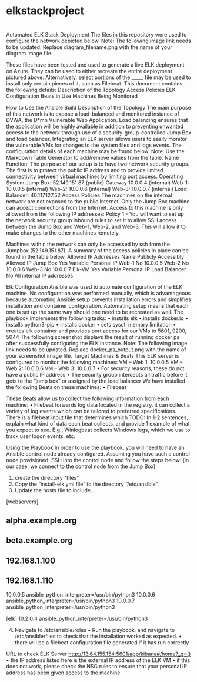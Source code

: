 # elkstackproject
#
Automated ELK Stack Deployment
The files in this repository were used to configure the network depicted below.
Note: The following image link needs to be updated. Replace diagram_filename.png with the name of your diagram image file.
 
These files have been tested and used to generate a live ELK deployment on Azure. They can be used to either recreate the entire deployment pictured above. Alternatively, select portions of the _____ file may be used to install only certain pieces of it, such as Filebeat.
This document contains the following details:
Description of the Topology
Access Policies
ELK Configuration
Beats in Use
Machines Being Monitored


How to Use the Ansible Build
Description of the Topology
The main purpose of this network is to expose a load-balanced and monitored instance of DVWA, the D*mn Vulnerable Web Application.
Load balancing ensures that the application will be highly available in addition to preventing unwanted access to the network through use of a security-group-controlled Jump Box and load balancer.
Integrating an ELK server allows users to easily monitor the vulnerable VMs for changes to the system files and logs events.
The configuration details of each machine may be found below.
Note: Use the Markdown Table Generator to add/remove values from the table.
Name
Function: The purpose of our setup is to have two network security groups. The first is to protect the public IP address and to provide limited connectivity between virtual machines by limiting port access. 
Operating System
Jump Box: 
52.149.151.87 (public) 
Gateway
10.0.0.4 (internal)
Web-1: 
10.0.0.5 (internal)
Web-2: 
10.0.0.6 (internal)
Web-3: 
10.0.0.7 (internal)
Load Balancer:
40.117.127.52
Access Policies
The machines on the internal network are not exposed to the public Internet.
Only the Jump Box machine can accept connections from the Internet. Access to this machine is only allowed from the following IP addresses:
Policy 1 - You will want to set up the network security group inbound rules to set it to allow SSH access between the Jump Box and Web-1, Web-2, and Web-3. This will allow it to make changes to the other machines remotely. 

 

Machines within the network can only be accessed by ssh from the Jumpbox (52.149.151.87).
A summary of the access policies in place can be found in the table below.
Allowed IP Addresses
Name	Publicly Accessibly	Allowed IP
Jump Box	Yes	Variable Personal IP
Web-1	No	10.0.0.5
Web-2	No	10.0.0.6
Web-3	No	10.0.0.7
Elk-VM	Yes	Variable Personal IP
Load Balancer	No	All internal IP addresses

Elk Configuration
Ansible was used to automate configuration of the ELK machine. No configuration was performed manually, which is advantageous because automating Ansible setup prevents installation errors and simplifies installation and container configuration. Automating setup means that each one is set up the same way should one need to be recreated as well.
The playbook implements the following tasks:
•	installs elk
•	installs docker.io
•	installs python3-pip
•	installs docker
•	sets sysctl memory limitation
•	creates elk container and provides port access for our VMs to 5601, 9200, 5044
The following screenshot displays the result of running docker ps after successfully configuring the ELK instance.
Note: The following image link needs to be updated. Replace docker_ps_output.png with the name of your screenshot image file.
Target Machines & Beats
This ELK server is configured to monitor the following machines:
VM – Web 1: 10.0.0.5
VM – Web 2: 10.0.0.6
VM – Web 3: 10.0.0.7
•	For security reasons, these do not have a public IP address
•	The security group intercepts all traffic before it gets to the “jump box” or assigned by the load balancer
We have installed the following Beats on these machines:
•	Filebeat

These Beats allow us to collect the following information from each machine:
•	Filebeat forwards log data located in the registry. it can collect a variety of log events which can be tailored to preferred specifications. There is a filebeat input file that determines which 
TODO: In 1-2 sentences, explain what kind of data each beat collects, and provide 1 example of what you expect to see. E.g., Winlogbeat collects Windows logs, which we use to track user logon events, etc.

Using the Playbook
In order to use the playbook, you will need to have an Ansible control node already configured. Assuming you have such a control node provisioned:
SSH into the control node and follow the steps below:
(in our case, we connect to the control node from the Jump Box)
1.	create the directory “files”
2.	Copy the “install-elk.yml file” to the directory “/etc/ansible”.
3. Update the hosts file to include...


[webservers]
## alpha.example.org
## beta.example.org
## 192.168.1.100
## 192.168.1.110

10.0.0.5 ansible_python_interpreter=/usr/bin/python3
10.0.0.6 ansible_python_interpreter=/usr/bin/python3
10.0.0.7 ansible_python_interpreter=/usr/bin/python3

 [elk]
10.2.0.4 ansible_python_interpreter=/usr/bin/python3


4. Navigate to /etc/ansible/roles
•	Run the playbook, and navigate to /etc/ansible/files to check that the installation worked as expected.
•	there will be a filebeat configuration file generated if it has run correctly

URL to check ELK Server
http://13.64.155.154:5601/app/kibana#/home?_g=()
•	the IP address listed here is the external IP address of the ELK VM
•	if this does not work, please check the NSG rules to ensure that your personal IP address has been given access to the machine
